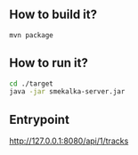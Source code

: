 ## How to build it?
``` bash
mvn package
```

## How to run it?
``` bash
cd ./target
java -jar smekalka-server.jar
```

## Entrypoint
http://127.0.0.1:8080/api/1/tracks